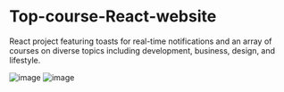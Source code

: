 # Top-course-React-website
 React project featuring toasts for real-time notifications and an array of courses on diverse topics including development, business, design, and lifestyle. 

 ![image](https://github.com/I-am-Rishabh/Top-course-React-website/assets/111455615/024a9e23-f675-4938-ada5-a041dc973d53)
 ![image](https://github.com/I-am-Rishabh/Top-course-React-website/assets/111455615/dd4dcdb3-3563-456f-bb1f-30aee3a25be0)


